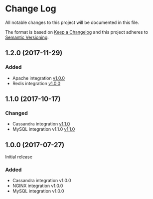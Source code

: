 # Change Log
All notable changes to this project will be documented in this file.

The format is based on [Keep a Changelog](http://keepachangelog.com/)
and this project adheres to [Semantic Versioning](http://semver.org/).

## 1.2.0 (2017-11-29)
### Added
- Apache integration [v1.0.0](integrations/apache/CHANGELOG.md#100-2017-11-29)
- Redis integration [v1.0.0](integrations/redis/CHANGELOG.md#100-2017-11-29)

## 1.1.0 (2017-10-17)
### Changed
- Cassandra integration [v1.1.0](integrations/cassandra/CHANGELOG.md#110-2017-10-16)
- MySQL integration v1.1.0 [v1.1.0](integrations/mysql/CHANGELOG.md#110-2017-10-16)

## 1.0.0 (2017-07-27)

Initial release

### Added
- Cassandra integration v1.0.0
- NGINX integration v1.0.0
- MySQL integration v1.0.0
